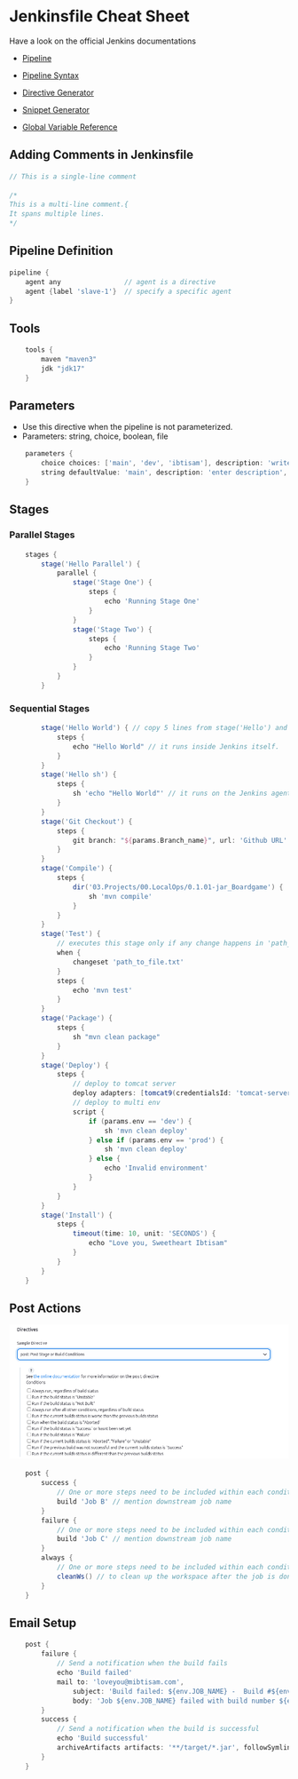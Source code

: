 # Jenkinsfile Cheat Sheet

Have a look on the official Jenkins documentations
- [Pipeline](https://www.jenkins.io/doc/book/pipeline/)
- [Pipeline Syntax](https://www.jenkins.io/doc/book/pipeline/syntax/)

- [Directive Generator](http://localhost:8080/directive-generator/)
- [Snippet Generator](http://localhost:8080/pipeline-syntax/)
- [Global Variable Reference](http://localhost:8080/pipeline-syntax/globals)


## Adding Comments in Jenkinsfile

```groovy
// This is a single-line comment

/* 
This is a multi-line comment.{
It spans multiple lines.
*/
```

## Pipeline Definition

```groovy
pipeline {
    agent any                // agent is a directive
    agent {label 'slave-1'}  // specify a specific agent
}
```

## Tools

```groovy
    tools { 
        maven "maven3"
        jdk "jdk17"
    }
```

## Parameters
- Use this directive when the pipeline is not parameterized.
- Parameters: string, choice, boolean, file
```groovy
    parameters {
        choice choices: ['main', 'dev', 'ibtisam'], description: 'write description', name: 'Branch_name'
        string defaultValue: 'main', description: 'enter description', name: 'Branch_name'
    }
```

## Stages

### Parallel Stages

```groovy
    stages {
        stage('Hello Parallel') {
            parallel {
                stage('Stage One') {
                    steps {
                        echo 'Running Stage One'
                    }
                }
                stage('Stage Two') {
                    steps {
                        echo 'Running Stage Two'
                    }
                }
            }
        }
```

### Sequential Stages

```groovy
        stage('Hello World') { // copy 5 lines from stage('Hello') and paste for new stage
            steps {
                echo "Hello World" // it runs inside Jenkins itself.
            }       
        }
        stage('Hello sh') {
            steps {
                sh 'echo "Hello World"' // it runs on the Jenkins agent/slave.
            }       
        }
        stage('Git Checkout') {
            steps {
                git branch: "${params.Branch_name}", url: 'Github URL' // Use when the pipeline is parameterized.
            }
        }
        stage('Compile') {
            steps {
                dir('03.Projects/00.LocalOps/0.1.01-jar_Boardgame') {
                    sh 'mvn compile'
                }
            }
        }
        stage('Test') {
            // executes this stage only if any change happens in 'path_to_file.txt'  
            when {
                changeset 'path_to_file.txt'
            }
            steps {
                echo 'mvn test'
            }
        }
        stage('Package') {
            steps {
                sh "mvn clean package"
            }
        }
        stage('Deploy') {
            steps {
                // deploy to tomcat server
                deploy adapters: [tomcat9(credentialsId: 'tomcat-server', path: '', url: 'http://localhost:8080/')], contextPath: 'hello-world', onFailure: false, war: 'target/*.war'
                // deploy to multi env
                script {
                    if (params.env == 'dev') {
                        sh 'mvn clean deploy'
                    } else if (params.env == 'prod') {
                        sh 'mvn clean deploy'
                    } else {
                        echo 'Invalid environment'
                    }
                }
            }
        }
        stage('Install') {
            steps {
                timeout(time: 10, unit: 'SECONDS') {
                    echo "Love you, Sweetheart Ibtisam"
                }
            }
        }
    }
```

## Post Actions

![](./images/Post%20Directive.png)

```groovy
    post {
        success {
            // One or more steps need to be included within each condition's block.
            build 'Job B' // mention downstream job name
        }
        failure {
            // One or more steps need to be included within each condition's block.
            build 'Job C' // mention downstream job name
        }
        always {
            // One or more steps need to be included within each condition's block.
            cleanWs() // to clean up the workspace after the job is done
        }
    }
```

## Email Setup
```groovy
    post {
        failure {
            // Send a notification when the build fails
            echo 'Build failed'
            mail to: 'loveyou@mibtisam.com',
                subject: 'Build failed: ${env.JOB_NAME} -  Build #${env.BUILD_NUMBER}',
                body: 'Job ${env.JOB_NAME} failed with build number ${env.BUILD_NUMBER}.'
        }
        success {
            // Send a notification when the build is successful
            echo 'Build successful'
            archiveArtifacts artifacts: '**/target/*.jar', followSymlinks: false, onlyIfSuccessful: true
        }
    }
```